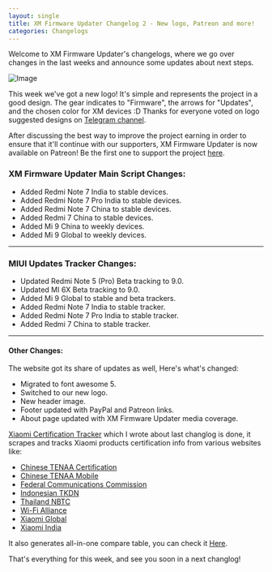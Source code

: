 ```yaml
---
layout: single
title: XM Firmware Updater Changelog 2 - New logo, Patreon and more!
categories: Changelogs
---
```


Welcome to XM Firmware Updater's changelogs, where we go over changes in the last weeks and announce some updates about next steps.

![Image](https://github.com/XiaomiFirmwareUpdater/xiaomifirmwareupdater.github.io/raw/master/images/xfu.png)

This week we've got a new logo! It's simple and represents the project in a good design. The gear indicates to "Firmware", the arrows for "Updates", and the chosen color for XM devices :D
Thanks for everyone voted on logo suggested designs on [Telegram channel](https://t.me/XiaomiFirmwareUpdater).

After discussing the best way to improve the project earning in order to ensure that it'll continue with our supporters, XM Firmware Updater is now available on Patreon! Be the first one to support the project [here](https://www.patreon.com/XiaomiFirmwareUpdater).

### XM Firmware Updater Main Script Changes:

* Added Redmi Note 7 India to stable devices.
* Added Redmi Note 7 Pro India to stable devices.
* Added Redmi Note 7 China to stable devices.
* Added Redmi 7 China to stable devices.
* Added Mi 9 China to weekly devices.
* Added Mi 9 Global to weekly devices.

<hr/>

### MIUI Updates Tracker Changes:

* Updated Redmi Note 5 (Pro) Beta tracking to 9.0.
* Updated MI 6X Beta tracking to 9.0.
* Added Mi 9 Global to stable and beta trackers.
* Added Redmi Note 7 India to stable tracker.
* Added Redmi Note 7 Pro India to stable tracker.
* Added Redmi 7 China to stable tracker.

<hr/>

#### Other Changes:
The website got its share of updates as well, Here's what's changed:
* Migrated to font awesome 5.
* Switched to our new logo.
* New header image.
* Footer updated with PayPal and Patreon links.
* About page updated with XM Firmware Updater media coverage.

[Xiaomi Certification Tracker](https://github.com/XiaomiFirmwareUpdater/xiaomi_certification_tracker) which I wrote about last changlog is done, it scrapes and tracks Xiaomi products certification info from various websites like:

- [Chinese TENAA Certification](https://github.com/XiaomiFirmwareUpdater/xiaomi_certification_tracker/blob/master/data/tenaa_cert.md)
- [Chinese TENAA Mobile](https://github.com/XiaomiFirmwareUpdater/xiaomi_certification_tracker/blob/master/data/tenaa_mobile.md)
- [Federal Communications Commission](https://github.com/XiaomiFirmwareUpdater/xiaomi_certification_tracker/blob/master/data/fccid.md)
- [Indonesian TKDN](https://github.com/XiaomiFirmwareUpdater/xiaomi_certification_tracker/blob/master/data/tkdn.md)
- [Thailand NBTC](https://github.com/XiaomiFirmwareUpdater/xiaomi_certification_tracker/blob/master/data/nbtc.md)
- [Wi-Fi Alliance](https://github.com/XiaomiFirmwareUpdater/xiaomi_certification_tracker/blob/master/data/wifi.md)
- [Xiaomi Global](https://github.com/XiaomiFirmwareUpdater/xiaomi_certification_tracker/blob/master/data/mi_global.md)
- [Xiaomi India](https://github.com/XiaomiFirmwareUpdater/xiaomi_certification_tracker/blob/master/data/mi_india.md)

It also generates all-in-one compare table, you can check it [Here](https://github.com/XiaomiFirmwareUpdater/xiaomi_certification_tracker/blob/master/data/aio.md).

That's everything for this week, and see you soon in a next changlog!

